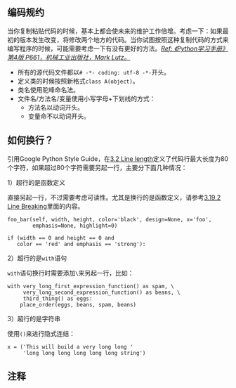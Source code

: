 ## 编码规约

当你复制粘贴代码的时候，基本上都会使未来的维护工作倍增。考虑一下：如果最初的版本发生改变，将修改两个地方的代码。当你试图按照这种复制代码的方式来编写程序的时候，可能需要考虑一下有没有更好的方法。[*Ref: 《Python学习手册》第4版 P661，机械工业出版社，Mark Lutz。*]()


- 所有的源代码文件都以`# -*- coding: utf-8 -*-`开头。
- 定义类的时候按照新格式`class A(object)`。
- 类名使用驼峰命名法。
- 文件名/方法名/变量使用小写字母+下划线的方式：
  - 方法名以动词开头。
  - 变量命不以动词开头。

## 如何换行？

引用Google Python Style Guide，在[3.2 Line length](https://google.github.io/styleguide/pyguide.html#32-line-length)定义了代码行最大长度为80个字符，如果超过80个字符需要另起一行，主要分下面几种情况：

1）超行的是函数定义

直接另起一行，不过需要考虑可读性。尤其是换行的是函数定义，请参考[3.19.2 Line Breaking](https://google.github.io/styleguide/pyguide.html#3192-line-breaking)里面的内容。

```
foo_bar(self, width, height, color='black', design=None, x='foo',
        emphasis=None, highlight=0)

if (width == 0 and height == 0 and
   color == 'red' and emphasis == 'strong'):
```

2）超行的是`with`语句

`with`语句换行时需要添加`\`来另起一行，比如：

```
with very_long_first_expression_function() as spam, \
     very_long_second_expression_function() as beans, \
     third_thing() as eggs:
    place_order(eggs, beans, spam, beans)
```

3）超行的是字符串

使用`()`来进行隐式连结：

```
x = ('This will build a very long long '
     'long long long long long long string')
```

## 注释
